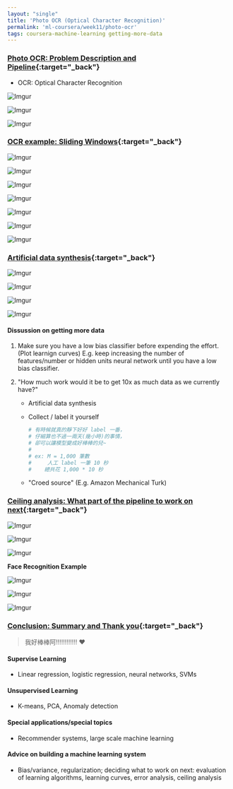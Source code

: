 ```yaml
---
layout: "single"
title: 'Photo OCR (Optical Character Recognition)'
permalink: 'ml-coursera/week11/photo-ocr'
tags: coursera-machine-learning getting-more-data
---
```


### [Photo OCR: Problem Description and Pipeline](https://www.coursera.org/learn/machine-learning/lecture/iDBMm/problem-description-and-pipeline){:target="_back"}

- OCR: Optical Character Recognition


![Imgur](https://i.imgur.com/gryvYpv.jpg)

![Imgur](https://i.imgur.com/aUqbCfZ.jpg)

![Imgur](https://i.imgur.com/HHEzfcy.jpg)



### [OCR example: Sliding Windows](https://www.coursera.org/learn/machine-learning/lecture/bQhq3/sliding-windows){:target="_back"}

![Imgur](https://i.imgur.com/vzfgD1o.jpg)

![Imgur](https://i.imgur.com/oSS4dqW.jpg)

![Imgur](https://i.imgur.com/nmLNMRG.jpg)

![Imgur](https://i.imgur.com/0zoNzK4.jpg)

![Imgur](https://i.imgur.com/V5dQ3Pl.jpg)

![Imgur](https://i.imgur.com/owSQex4.jpg)

![Imgur](https://i.imgur.com/aUqbCfZ.jpg)


### [Artificial data synthesis](https://www.coursera.org/learn/machine-learning/lecture/K0XQT/getting-lots-of-data-and-artificial-data){:target="_back"}

![Imgur](https://i.imgur.com/QrkdNdz.jpg)

![Imgur](https://i.imgur.com/QCmMQFm.jpg)

![Imgur](https://i.imgur.com/JRYo3nl.jpg)

![Imgur](https://i.imgur.com/GKAfI3R.jpg)


#### Dissussion on getting more data

1. Make sure you have a low bias classifier before expending the effort. (Plot learnign curves) E.g. keep increasing the number of features/number or hidden units neural network until you have a low bias classifier.

2. "How much work would it be to get 10x as much data as we currently have?"

   - Artificial data synthesis
   - Collect / label it yourself
      
      ~~~python
      # 有時候就真的靜下好好 label 一番，
      # 仔細算也不過一兩天(幾小時)的事情，
      # 卻可以讓模型變成好棒棒的兒~ 
      #
      # ex: M = 1,000 筆數
      #     人工 label 一筆 10 秒
      #    總共花 1,000 * 10 秒
      ~~~

   - "Croed source" (E.g. Amazon Mechanical Turk)


### [Ceiling analysis: What part of the pipeline to work on next](https://www.coursera.org/learn/machine-learning/lecture/LrJbq/ceiling-analysis-what-part-of-the-pipeline-to-work-on-next){:target="_back"}

![Imgur](https://i.imgur.com/9pctQl6.jpg)

![Imgur](https://i.imgur.com/NZHdpsY.jpg)

![Imgur](https://i.imgur.com/JNCsZNO.jpg)

__Face Recognition Example__

![Imgur](https://i.imgur.com/xT97rnM.jpg)

![Imgur](https://i.imgur.com/h8jUTwR.jpg)

![Imgur](https://i.imgur.com/r6EW9F6.jpg)

### [Conclusion: Summary and Thank you](https://www.coursera.org/learn/machine-learning/lecture/eYaD4/summary-and-thank-you){:target="_back"}

> 我好棒棒阿!!!!!!!!!!!!  :heart:

#### Supervise Learning
   
   - Linear regression, logistic regression, neural networks, SVMs

#### Unsupervised Learning

   - K-means, PCA, Anomaly detection

#### Special applications/special topics

   - Recommender systems, large scale machine learning

#### Advice on building a machine learning system

   - Bias/variance, regularization; deciding what to work on next: evaluation of learning algorithms, learning curves, error analysis, ceiling analysis

  
